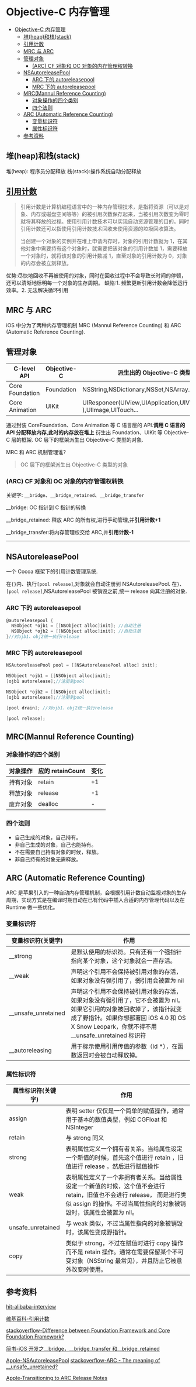# Objective-C 内存管理

* [Objective-C 内存管理](#objective-c-内存管理)
	* [堆(heap)和栈(stack)](#堆heap和栈stack)
	* [引用计数](#引用计数httpszhwikipediaorgwikie5bc95e794a8e8aea1e695b0)
	* [MRC 与 ARC](#mrc-与-arc)
	* [管理对象](#管理对象)
		* [(ARC) CF 对象和 OC 对象的内存管理权转换](#arc-cf-对象和-oc-对象的内存管理权转换)
	* [NSAutoreleasePool](#nsautoreleasepool)
		* [ARC 下的 autoreleasepool](#arc-下的-autoreleasepool)
		* [MRC 下的 autoreleasepool](#mrc-下的-autoreleasepool)
	* [MRC(Mannul Reference Counting)](#mrcmannul-reference-counting)
		* [对象操作的四个类别](#对象操作的四个类别)
		* [四个法则](#四个法则)
	* [ARC (Automatic Reference Counting)](#arc-automatic-reference-counting)
		* [变量标识符](#变量标识符)
		* [属性标识符](#属性标识符)
	* [参考资料](#参考资料)


## 堆(heap)和栈(stack)

堆(heap): 程序员分配释放
栈(stack):操作系统自动分配释放

## [引用计数](https://zh.wikipedia.org/wiki/%E5%BC%95%E7%94%A8%E8%AE%A1%E6%95%B0)

> 引用计数是计算机编程语言中的一种内存管理技术，是指将资源（可以是对象、内存或磁盘空间等等）的被引用次数保存起来，当被引用次数变为零时就将其释放的过程。使用引用计数技术可以实现自动资源管理的目的。同时引用计数还可以指使用引用计数技术回收未使用资源的垃圾回收算法。
>
> 当创建一个对象的实例并在堆上申请内存时，对象的引用计数就为 1，在其他对象中需要持有这个对象时，就需要把该对象的引用计数加 1，需要释放一个对象时，就将该对象的引用计数减 1，直至对象的引用计数为 0，对象的内存会被立刻释放。

优势:尽快地回收不再被使用的对象，同时在回收过程中不会导致长时间的停顿，还可以清晰地标明每一个对象的生存周期。
缺陷:1. 频繁更新引用计数会降低运行效率。2. 无法解决循环引用

## MRC 与 ARC

iOS 中分为了两种内存管理机制 MRC (Mannul Reference Counting) 和 ARC (Automatic Reference Counting).

## 管理对象

| C-level API     | Objective-C | 派生出的 Objective-C 类型                                              |
| --------------- | ----------- | ---------------------------------------------------------------------- |
| Core Foundation | Foundation  | NSString,NSDictionary,NSSet,NSArray...                                 |
| Core Animation  | UIKit       | UIResponeer(UIView,UIApplication,UIViewController ),UIImage,UITouch... |

通过封装 CoreFoundation、Core Animation 等 C 语言层的 API.**调用 C 语言的 API 分配释放内存,此时的内存放在堆上**
衍生出 Foundation、UIKit 等 Objective-C 层的框架.
OC 层下的框架派生出 Objective-C 类型的对象.

MRC 和 ARC 机制管理谁?

> OC 层下的框架派生出 Objective-C 类型的对象

### (ARC) CF 对象和 OC 对象的内存管理权转换

关键字: `__bridge`、`__bridge_retained`、`__bridge_transfer`

\_\_bridge: OC 指针到 C 指针的转换

\_\_bridge_retained: 释放 ARC 的所有权,进行手动管理,并**引用计数+1**

\_\_bridge_transfer:将内存管理权交给 ARC,并**引用计数-1**

---

## NSAutoreleasePool

一个 Cocoa 框架下的引用计数管理系统.

在`{}`内、执行`[pool release]`,对象就会自动注册到 NSAutoreleasePool.
在`}`、`[pool release]`,NSAutoreleasePool 被销毁之前,统一 release 向其注册的对象.

### ARC 下的 autoreleasepool

```objective-c
@autoreleasepool {
  NSObject *ojb1 = [[NSObject alloc]init]; //自动注册
  NSObject *ojb2 = [[NSObject alloc]init]; //自动注册
}//对ojb1、obj2统一执行release
```

### MRC 下的 autoreleasepool

```objective-c
NSAutoreleasePool pool = [[NSAutoreleasePool alloc] init];

NSObject *ojb1 = [[NSObject alloc]init];
[ojb1 autorelease];//注册到pool

NSObject *ojb2 = [[NSObject alloc]init];
[ojb1 autorelease];//注册到pool

[pool drain]; //对ojb1、obj2统一执行release

[pool release];
```

## MRC(Mannul Reference Counting)

### 对象操作的四个类别

| 对象操作 | 应的 retainCount | 变化 |
| -------- | ---------------- | ---- |
| 持有对象 | retain           | +1   |
| 释放对象 | release          | -1   |
| 废弃对象 | dealloc          | -    |

### 四个法则

- 自己生成的对象，自己持有。
- 非自己生成的对象，自己也能持有。
- 不在需要自己持有对象的时候，释放。
- 非自己持有的对象无需释放。

## ARC (Automatic Reference Counting)

ARC 是苹果引入的一种自动内存管理机制，会根据引用计数自动监视对象的生存周期，实现方式是在编译时期自动在已有代码中插入合适的内存管理代码以及在 Runtime 做一些优化。

### 变量标识符

| 变量标识符(关键字)    | 作用                                                                                                                                                                                                                  |
| --------------------- | --------------------------------------------------------------------------------------------------------------------------------------------------------------------------------------------------------------------- |
| \_\_strong            | 是默认使用的标识符。只有还有一个强指针指向某个对象，这个对象就会一直存活。                                                                                                                                            |
| \_\_weak              | 声明这个引用不会保持被引用对象的存活，如果对象没有强引用了，弱引用会被置为 nil                                                                                                                                        |
| \_\_unsafe_unretained | 声明这个引用不会保持被引用对象的存活，如果对象没有强引用了，它不会被置为 nil。如果它引用的对象被回收掉了，该指针就变成了野指针。如果你想部署回 iOS 4.0 和 OS X Snow Leopark，你就不得不用\_\_unsafe_unretained 标识符 |
| \_\_autoreleasing     | 用于标示使用引用传值的参数（id \*），在函数返回时会被自动释放掉。                                                                                                                                                     |

### 属性标识符

| 属性标识符(关键字) | 作用                                                                                                                                                                                       |
| ------------------ | ------------------------------------------------------------------------------------------------------------------------------------------------------------------------------------------ |
| assign             | 表明 setter 仅仅是一个简单的赋值操作，通常用于基本的数值类型，例如 CGFloat 和 NSInteger                                                                                                    |
| retain             | 与 strong 同义                                                                                                                                                                             |
| strong             | 表明属性定义一个拥有者关系。当给属性设定一个新值的时候，首先这个值进行 retain ，旧值进行 release ，然后进行赋值操作                                                                        |
| weak               | 表明属性定义了一个非拥有者关系。当给属性设定一个新值的时候，这个值不会进行 retain，旧值也不会进行 release， 而是进行类似 assign 的操作。不过当属性指向的对象被销毁时，该属性会被置为 nil。 |
| unsafe_unretained  | 与 weak 类似，不过当属性指向的对象被销毁时，该属性变成野指针。                                                                                                                             |
| copy               | 类似于 strong，不过在赋值时进行 copy 操作而不是 retain 操作。通常在需要保留某个不可变对象（NSString 最常见），并且防止它被意外改变时使用。                                                 |

## 参考资料

[hit-alibaba-interview](https://hit-alibaba.github.io/interview/iOS/ObjC-Basic/MM.html)

[维基百科-引用计数](https://hit-alibaba.github.io/interview/iOS/ObjC-Basic/MM.html)

[stackoverflow-Difference between Foundation Framework and Core Foundation Framework?](https://stackoverflow.com/questions/1843251/vdifference-between-foundation-framework-and-core-foundation-framework)

[简书-iOS 开发之\_\_bridge，\_\_bridge_transfer 和\_\_bridge_retained](https://www.jianshu.com/p/11c3bc21f56e)

[Apple-NSAutoreleasePool](https://developer.apple.com/documentation/foundation/nsautoreleasepool)
[stackoverflow-ARC - The meaning of \_\_unsafe_unretained?](https://stackoverflow.com/questions/8592289/arc-the-meaning-of-unsafe-unretained)

[Apple-Transitioning to ARC Release Notes](https://developer.apple.com/library/archive/releasenotes/ObjectiveC/RN-TransitioningToARC/Introduction/Introduction.html)
